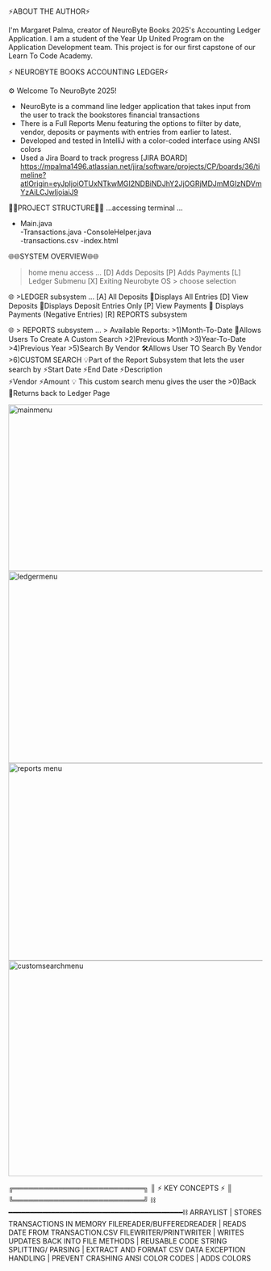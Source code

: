 
⚡ABOUT THE AUTHOR⚡         

I'm Margaret Palma, creator of NeuroByte Books 2025's Accounting Ledger Application. I am a student of the Year Up United Program on the Application Development team. This project is for our first capstone of our Learn To Code Academy. 


⚡ NEUROBYTE BOOKS ACCOUNTING LEDGER⚡    

⚙️ Welcome To NeuroByte 2025!
- NeuroByte is a command line ledger application that takes input from the user to track the bookstores financial transactions
- There is a Full Reports Menu featuring the options to filter by date, vendor, deposits or payments with entries from earlier to latest.
- Developed and tested in IntelliJ with a color-coded interface using ANSI colors
- Used a Jira Board to track progress [JIRA BOARD] https://mpalma1496.atlassian.net/jira/software/projects/CP/boards/36/timeline?atlOrigin=eyJpIjoiOTUxNTkwMGI2NDBiNDJhY2JjOGRjMDJmMGIzNDVmYzAiLCJwIjoiaiJ9

 💾💾PROJECT STRUCTURE💾💾 
...accessing terminal ...
  -  Main.java          
    -Transactions.java 
    -ConsoleHelper.java  
    -transactions.csv
    -index.html

🌐🌐SYSTEM OVERVIEW🌐🌐

 > home menu access ...
    [D] Adds Deposits
    [P] Adds Payments
    [L] Ledger Submenu
    [X] Exiting Neurobyte OS
    > choose selection

🌐 >LEDGER subsystem ... 
    [A] All Deposits         🧩Displays All Entries
    [D] View Deposits        🧩Displays Deposit Entries Only
    [P] View Payments        🧩 Displays Payments (Negative Entries) 
    [R] REPORTS subsystem     



🌐 > REPORTS subsystem ... 
    > Available Reports: 
      >1)Month-To-Date       🧩Allows Users To Create A Custom Search
      >2)Previous Month
      >3)Year-To-Date
      >4)Previous Year
      >5)Search By Vendor   🛠️Allows User TO Search By Vendor
      >6)CUSTOM SEARCH      💡Part of the Report Subsystem that lets the user search by 
                            ⚡Start Date
                            ⚡End Date
                            ⚡Description                            
                            ⚡Vendor
                            ⚡Amount
                            💡 This custom search menu gives the user the 
       >0)Back              🧩Returns back to Ledger Page                 
                            

<img width="858" height="330" alt="mainmenu" src="https://github.com/user-attachments/assets/175582f6-470d-42a4-b42d-4c8c46cf03cb" />
<img width="805" height="380" alt="ledgermenu" src="https://github.com/user-attachments/assets/cd406115-aaef-4c46-8361-998852bd425a" />
<img width="817" height="391" alt="reports menu" src="https://github.com/user-attachments/assets/1612d7f6-8307-4cc4-98cf-4dfd5d82b056" />
<img width="857" height="427" alt="customsearchmenu" src="https://github.com/user-attachments/assets/d03816b8-5631-48a0-a618-e53ac70409a1" />



╔══════════════════════════╗
║   ⚡  KEY CONCEPTS  ⚡  ║      
╚══════════════════════════╝
⛓️━━━━━━━━━━━━━━━━━━━━━━━━━━━━━━━━━━━━━━━━━⛓️
ARRAYLIST                 | STORES TRANSACTIONS IN MEMORY
FILEREADER/BUFFEREDREADER | READS DATE FROM TRANSACTION.CSV
FILEWRITER/PRINTWRITER    | WRITES UPDATES BACK INTO FILE
METHODS                   | REUSABLE CODE
STRING SPLITTING/ PARSING | EXTRACT AND FORMAT CSV DATA
EXCEPTION HANDLING        | PREVENT CRASHING
ANSI COLOR CODES          | ADDS COLORS 

